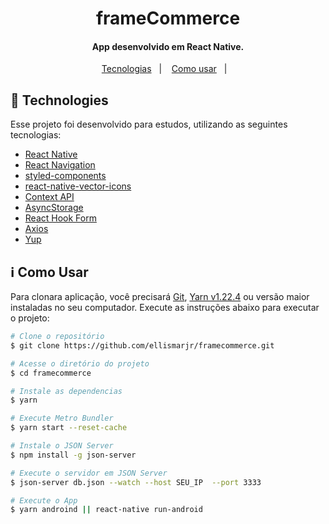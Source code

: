 <h1 align="center">
  frameCommerce
</h1>


<h4 align="center">
  App desenvolvido em React Native.
</h4>

<p align="center">
  <a href="#rocket-technologies">Tecnologias</a>&nbsp;&nbsp;&nbsp;|&nbsp;&nbsp;&nbsp;
  <a href="#information_source-como-usar">Como usar</a>&nbsp;&nbsp;&nbsp;|&nbsp;&nbsp;&nbsp;
</p>

## :rocket: Technologies

Esse projeto foi desenvolvido para estudos, utilizando as seguintes tecnologias:

- [React Native](https://reactnative.dev/)
- [React Navigation](https://reactnavigation.org/)
- [styled-components](https://www.styled-components.com/)
- [react-native-vector-icons](https://github.com/oblador/react-native-vector-icons)
- [Context API](https://pt-br.reactjs.org/docs/context.html)
- [AsyncStorage](https://react-native-async-storage.github.io/async-storage/docs/usage/)
- [React Hook Form](https://react-hook-form.com/)
- [Axios](https://axios-http.com/docs/intro)
- [Yup](https://www.npmjs.com/package/yup)

## :information_source: Como Usar

Para clonara aplicação, você precisará [Git](https://git-scm.com), [Yarn v1.22.4](https://yarnpkg.com/) ou versão maior instaladas no seu computador. 
Execute as instruções abaixo para executar o projeto:

```bash
# Clone o repositório
$ git clone https://github.com/ellismarjr/framecommerce.git

# Acesse o diretório do projeto
$ cd framecommerce

# Instale as dependencias
$ yarn

# Execute Metro Bundler
$ yarn start --reset-cache

# Instale o JSON Server
$ npm install -g json-server

# Execute o servidor em JSON Server
$ json-server db.json --watch --host SEU_IP  --port 3333

# Execute o App
$ yarn androind || react-native run-android
```


